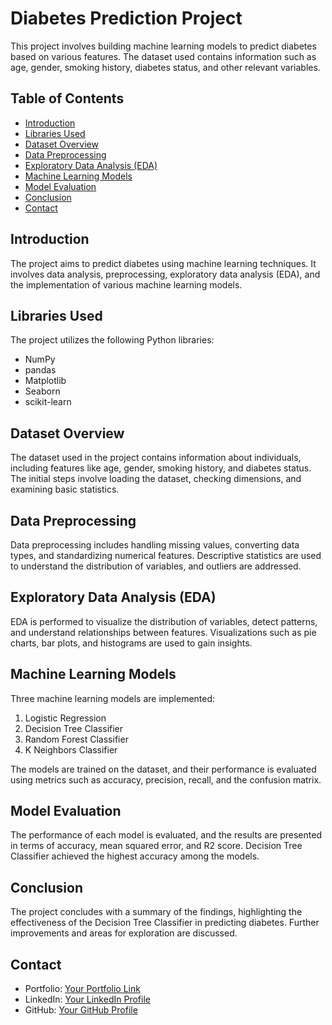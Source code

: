 # Diabetes Prediction Project

This project involves building machine learning models to predict diabetes based on various features. The dataset used contains information such as age, gender, smoking history, diabetes status, and other relevant variables.

## Table of Contents

- [Introduction](#introduction)
- [Libraries Used](#libraries-used)
- [Dataset Overview](#dataset-overview)
- [Data Preprocessing](#data-preprocessing)
- [Exploratory Data Analysis (EDA)](#exploratory-data-analysis-eda)
- [Machine Learning Models](#machine-learning-models)
- [Model Evaluation](#model-evaluation)
- [Conclusion](#conclusion)
- [Contact](#contact)

## Introduction

The project aims to predict diabetes using machine learning techniques. It involves data analysis, preprocessing, exploratory data analysis (EDA), and the implementation of various machine learning models.

## Libraries Used

The project utilizes the following Python libraries:
- NumPy
- pandas
- Matplotlib
- Seaborn
- scikit-learn

## Dataset Overview

The dataset used in the project contains information about individuals, including features like age, gender, smoking history, and diabetes status. The initial steps involve loading the dataset, checking dimensions, and examining basic statistics.

## Data Preprocessing

Data preprocessing includes handling missing values, converting data types, and standardizing numerical features. Descriptive statistics are used to understand the distribution of variables, and outliers are addressed.

## Exploratory Data Analysis (EDA)

EDA is performed to visualize the distribution of variables, detect patterns, and understand relationships between features. Visualizations such as pie charts, bar plots, and histograms are used to gain insights.

## Machine Learning Models

Three machine learning models are implemented:
1. Logistic Regression
2. Decision Tree Classifier
3. Random Forest Classifier
4. K Neighbors Classifier

The models are trained on the dataset, and their performance is evaluated using metrics such as accuracy, precision, recall, and the confusion matrix.

## Model Evaluation

The performance of each model is evaluated, and the results are presented in terms of accuracy, mean squared error, and R2 score. Decision Tree Classifier achieved the highest accuracy among the models.

## Conclusion

The project concludes with a summary of the findings, highlighting the effectiveness of the Decision Tree Classifier in predicting diabetes. Further improvements and areas for exploration are discussed.

## Contact

- Portfolio: [Your Portfolio Link](https://neerajsde.github.io/Portfolio/)
- LinkedIn: [Your LinkedIn Profile](https://www.linkedin.com/in/neerajprajapatise/)
- GitHub: [Your GitHub Profile](https://github.com/neerajsde)